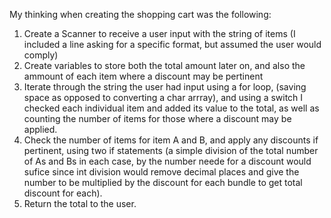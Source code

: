 My thinking when creating the shopping cart was the following: 

1. Create a Scanner to receive a user input with the string of items (I included a line asking for a specific format, but assumed the user would comply)
2. Create variables to store both the total amount later on, and also the ammount of each item where a discount may be pertinent
3. Iterate through the string the user had input using a for loop, (saving space as opposed to converting a char arrray), and using a switch I checked each individual item and added its value to the total, as well as counting the number of items for those where a discount may be applied. 
4. Check the number of items for item A and B, and apply any discounts if pertinent, using two if statements (a simple division of the total number of As and Bs in each case, by the number neede for a discount would sufice since int division would remove decimal places and give the number to be multiplied by the discount for each bundle to get total discount for each). 
5. Return the total to the user.

